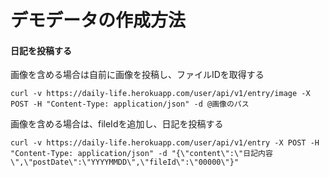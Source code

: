# デモデータの作成方法

#### 日記を投稿する

画像を含める場合は自前に画像を投稿し、ファイルIDを取得する
```
curl -v https://daily-life.herokuapp.com/user/api/v1/entry/image -X POST -H "Content-Type: application/json" -d @画像のパス
```

画像を含める場合は、fileIdを追加し、日記を投稿する
```
curl -v https://daily-life.herokuapp.com/user/api/v1/entry -X POST -H "Content-Type: application/json" -d "{\"content\":\"日記内容\",\"postDate\":\"YYYYMMDD\",\"fileId\":\"00000\"}"
```
